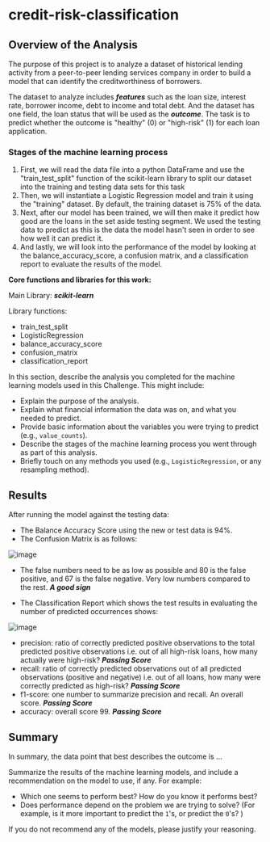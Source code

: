 # credit-risk-classification

## Overview of the Analysis

The purpose of this project is to analyze a dataset of historical lending activity from a peer-to-peer lending services company in order to build a model that can identify the creditworthiness of borrowers. 

The dataset to analyze includes ***features*** such as the loan size, interest rate, borrower income, debt to income and total debt. And the dataset has one field, the loan status that will be used as the  ***outcome***.  The task is to predict whether the outcome is "healthy" (0) or "high-risk" (1) for each loan application.

### Stages of the machine learning process

1. First, we will read the data file into a python DataFrame and use the "train_test_split" function of the scikit-learn library to split our dataset into the training and testing data sets for this task 
2. Then, we will instantiate a Logistic Regression model and train it using the "training" dataset. By default, the training dataset is 75% of the data. 
3. Next, after our model has been trained, we will then make it predict how good are the loans in the set aside testing segment. We used the testing data to predict as this is the data the model hasn't seen in order to see how well it can predict it.
4. And lastly, we will look into the performance of the model by looking at the balance_accuracy_score, a confusion matrix, and a classification report to evaluate the results of the model.

**Core functions and libraries for this work:** 

Main Library: ***scikit-learn*** 

Library functions:  
- train_test_split
- LogisticRegression
- balance_accuracy_score
- confusion_matrix
- classification_report


In this section, describe the analysis you completed for the machine learning models used in this Challenge. This might include:

* Explain the purpose of the analysis.
* Explain what financial information the data was on, and what you needed to predict.
* Provide basic information about the variables you were trying to predict (e.g., `value_counts`).
* Describe the stages of the machine learning process you went through as part of this analysis.
* Briefly touch on any methods you used (e.g., `LogisticRegression`, or any resampling method).

## Results
After running the model against the testing data:
- The Balance Accuracy Score using the new or test data is 94%.
- The Confusion Matrix is as follows:


![image](https://user-images.githubusercontent.com/115383317/227534056-ef91b388-dd49-4b22-b585-1fee1a6ae594.png)

  - The false numbers need to be as low as possible and 80 is the false positive, and 67 is the false negative.  Very low numbers compared to the rest. ***A good sign***
  
- The Classification Report which shows the test results in evaluating the number of predicted occurrences shows:

![image](https://user-images.githubusercontent.com/115383317/227543602-7c5647ba-9e8c-4c22-927a-9fe5a49ef27c.png)


  - precision: ratio of correctly predicted positive observations to the total predicted positive observations i.e. out of all high-risk loans, how many actually were high-risk? ***Passing Score***
  - recall: ratio of correctly predicted observations out of all predicted observations (positive and negative) i.e. out of all loans, how many were correctly predicted as high-risk? ***Passing Score***
  - f1-score: one number to summarize precision and recall. An overall score. ***Passing Score***
  - accuracy: overall score 99.  ***Passing Score***
  

## Summary

In summary, the data point that best describes the outcome is ...

Summarize the results of the machine learning models, and include a recommendation on the model to use, if any. For example:
* Which one seems to perform best? How do you know it performs best?
* Does performance depend on the problem we are trying to solve? (For example, is it more important to predict the `1`'s, or predict the `0`'s? )

If you do not recommend any of the models, please justify your reasoning.
